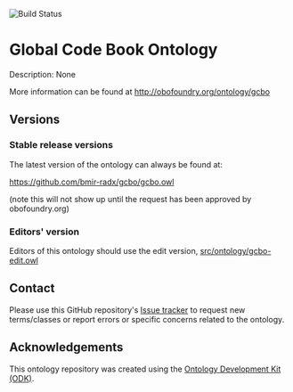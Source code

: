 
![Build Status](https://github.com/ckindermann/gbco/actions/workflows/qc.yml/badge.svg)
# Global Code Book Ontology

Description: None

More information can be found at http://obofoundry.org/ontology/gcbo

## Versions

### Stable release versions

The latest version of the ontology can always be found at:

https://github.com/bmir-radx/gcbo/gcbo.owl

(note this will not show up until the request has been approved by obofoundry.org)

### Editors' version

Editors of this ontology should use the edit version, [src/ontology/gcbo-edit.owl](src/ontology/gcbo-edit.owl)

## Contact

Please use this GitHub repository's [Issue tracker](https://github.com/ckindermann/gbco/issues) to request new terms/classes or report errors or specific concerns related to the ontology.

## Acknowledgements

This ontology repository was created using the [Ontology Development Kit (ODK)](https://github.com/INCATools/ontology-development-kit).